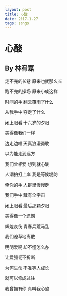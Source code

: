 ```yaml
---
layout: post
title: 心酸
date: 2017-1-27
tags: songs
---
```


# 心酸

## By 林宥嘉

走不完的长巷  原来也就那么长

跑不完的操场  原来小成这样

时间的手  翻云覆雨了什么  

从我手中  夺走了什么

闭上眼看  十六岁的夕阳

美得像我们一样

边走边唱  天真浪漫勇敢

以为能走到远方

我们曾相爱  想到就心酸

人潮拍打上岸  我是等候堤防

牵你的手  人群里慢慢走

我们手中  藏有全宇宙

闭上眼看  最后那颗夕阳

美得像一个遗憾

辉煌哀伤  青春兵荒马乱

我们潦草地离散

明明爱啊 却不懂怎么办

让爱强韧不折断

为何生命  不准等人成长

就可以修成过往

我曾拥有你  真叫我心酸




